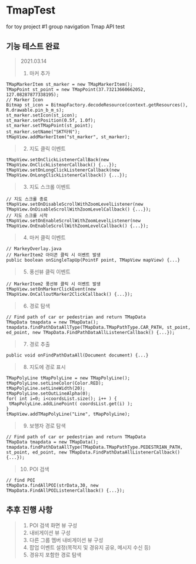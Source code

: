 # TmapTest
 for toy project #1 group navigation
 Tmap API test
## 기능 테스트 완료

>2021.03.14
>
>1. 마커 추가

    TMapMarkerItem st_marker = new TMapMarkerItem();
    TMapPoint st_point = new TMapPoint(37.73213660662052, 127.08287877338195);
    // Marker Icon
    Bitmap st_icon = BitmapFactory.decodeResource(context.getResources(), R.drawable.pin_b_m_s);
    st_marker.setIcon(st_icon);
    st_marker.setPosition(0.5f, 1.0f);
    st_marker.setTMapPoint(st_point);
    st_marker.setName("SKT타워");
    tMapView.addMarkerItem("st_marker", st_marker);

>2. 지도 클릭 이벤트

    tMapView.setOnClickListenerCallBack(new TMapView.OnClickListenerCallback() {...});
    tMapView.setOnLongClickListenerCallback(new TMapView.OnLongClickListenerCallback() {...});

>3. 지도 스크롤 이벤트

    // 지도 스크롤 종료
    tMapView.setOnDisableScrollWithZoomLevelListener(new TMapView.OnDisableScrollWithZoomLevelCallback() {...});
    // 지도 스크롤 시작
    tMapView.setOnEnableScrollWithZoomLevelListener(new TMapView.OnEnableScrollWithZoomLevelCallback() {...});

>4. 마커 클릭 이벤트

    // MarkeyOverlay.java
    // MarkerItem2 아이콘 클릭 시 이벤트 발생
    public boolean onSingleTapUp(PointF point, TMapView mapView) {...}

>5. 풍선뷰 클릭 이벤트

    // MarkerItem2 풍선뷰 클릭 시 이벤트 발생
    tMapView.setOnMarkerClickEvent(new TMapView.OnCalloutMarker2ClickCallback() {...});

>6. 경로 탐색

    // Find path of car or pedestrian and return TMapData
    TMapData tmapdata = new TMapData();
    tmapdata.findPathDataAllType(TMapData.TMapPathType.CAR_PATH, st_point, ed_point, new TMapData.FindPathDataAllListenerCallback() {...});

>7. 경로 추출

    public void onFindPathDataAll(Document document) {...}

>8. 지도에 경로 표시

    TMapPolyLine tMapPolyLine = new TMapPolyLine();
    tMapPolyLine.setLineColor(Color.RED);
    tMapPolyLine.setLineWidth(20);
    tMapPolyLine.setOutLineAlpha(0);
    for( int i=0; i<coordsList.size(); i++ ) {
     tMapPolyLine.addLinePoint( coordsList.get(i) );
    }
    tMapView.addTMapPolyLine("Line", tMapPolyLine);

>9. 보행자 경로 탐색

    // Find path of car or pedestrian and return TMapData
    TMapData tmapdata = new TMapData();
    tmapdata.findPathDataAllType(TMapData.TMapPathType.PEDESTRIAN_PATH, st_point, ed_point, new TMapData.FindPathDataAllListenerCallback() {...});

>10. POI 검색

    // find POI
    tMapData.findAllPOI(strData,30, new TMapData.FindAllPOIListenerCallback() {...});

## 추후 진행 사항

>1. POI 검색 화면 뷰 구성
>2. 내비게이션 뷰 구성
>3. 다른 그룹 멤버 내비게이션 뷰 구성
>4. 팝업 이벤트 설정(목적지 및 경유지 공유, 메시지 수신 등)
>5. 경유지 포함한 경로 탐색
